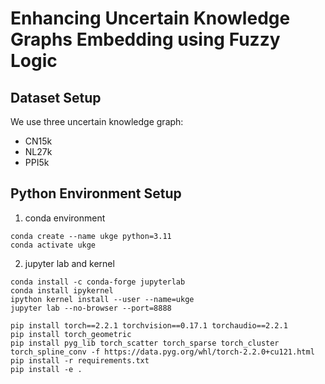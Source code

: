 
# Enhancing Uncertain Knowledge Graphs Embedding using Fuzzy Logic

## Dataset Setup

We use three uncertain knowledge graph:
- CN15k
- NL27k
- PPI5k

## Python Environment Setup

1. conda environment
```
conda create --name ukge python=3.11
conda activate ukge
```

2. jupyter lab and kernel
```
conda install -c conda-forge jupyterlab
conda install ipykernel
ipython kernel install --user --name=ukge
jupyter lab --no-browser --port=8888
```

```
pip install torch==2.2.1 torchvision==0.17.1 torchaudio==2.2.1
pip install torch_geometric
pip install pyg_lib torch_scatter torch_sparse torch_cluster torch_spline_conv -f https://data.pyg.org/whl/torch-2.2.0+cu121.html
pip install -r requirements.txt
pip install -e .
```
